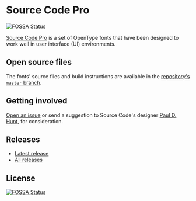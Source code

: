 # Source Code Pro
[![FOSSA Status](https://app.fossa.com/api/projects/git%2Bgithub.com%2Frlfagan%2Fsource-code-pro.svg?type=shield)](https://app.fossa.com/projects/git%2Bgithub.com%2Frlfagan%2Fsource-code-pro?ref=badge_shield)


[Source Code Pro](http://adobe-fonts.github.io/source-code-pro/)
is a set of OpenType fonts that have been designed to work well
in user interface (UI) environments.

## Open source files

The fonts' source files and build instructions are available in the [repository's `master` branch](https://github.com/adobe-fonts/source-code-pro/tree/master).

## Getting involved

[Open an issue](https://github.com/adobe-fonts/source-code-pro/issues) or send a suggestion to Source Code's designer [Paul D. Hunt](mailto:opensourcefonts@adobe.com?subject=[GitHub]%20Source%20Code%20Pro), for consideration.

## Releases

* [Latest release](../../releases/latest)
* [All releases](../../releases)


## License
[![FOSSA Status](https://app.fossa.com/api/projects/git%2Bgithub.com%2Frlfagan%2Fsource-code-pro.svg?type=large)](https://app.fossa.com/projects/git%2Bgithub.com%2Frlfagan%2Fsource-code-pro?ref=badge_large)